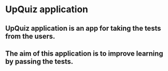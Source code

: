 # UpQuiz application
## UpQuiz application is an app for taking the tests from the users.
## The aim of this application is to improve learning by passing the tests.

